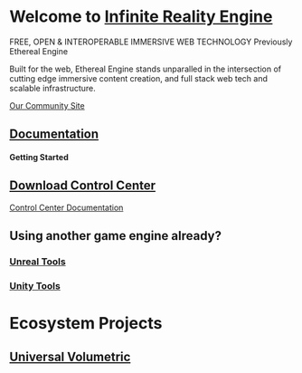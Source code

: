 # Welcome to [Infinite Reality Engine](https://github.com/etherealengine/etherealengine)
FREE, OPEN & INTEROPERABLE IMMERSIVE WEB TECHNOLOGY
Previously Ethereal Engine

Built for the web, Ethereal Engine stands unparalled in the intersection of cutting edge immersive content creation, and full stack web tech and scalable infrastructure.

[Our Community Site](https://www.etherealengine.org/)

## [Documentation](https://etherealengine.github.io/etherealengine-docs/)

#### Getting Started
## [Download Control Center](https://github.com/EtherealEngine/etherealengine-control-center/releases)
[Control Center Documentation](https://github.com/EtherealEngine/etherealengine-control-center#readme)

## Using another game engine already?


### [Unreal Tools](https://github.com/etherealengine/XRE-Bridge-Unreal)


### [Unity Tools](https://github.com/etherealengine?q=unity&type=all&language=&sort=)

# Ecosystem Projects

## [Universal Volumetric](https://github.com/etherealengine/Universal-Volumetric)
